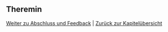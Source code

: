 ## Theremin


[Weiter zu Abschluss und Feedback](Abschluss) \| [Zurück zur Kapitelübersicht](Kapiteluebersicht)
